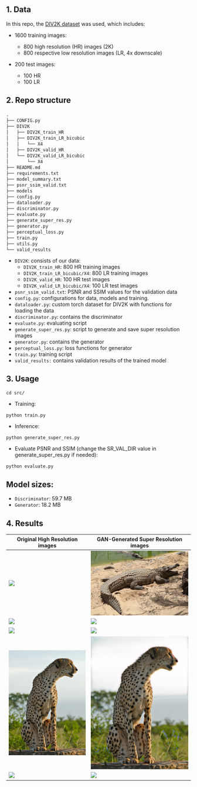 ## 1. Data
In this repo, the [DIV2K dataset](http://data.vision.ee.ethz.ch/cvl/) was used, which includes: 

- 1600 training images:
    - 800 high resolution (HR) images (2K)
    - 800 respective low resolution images (LR, 4x downscale)

- 200 test images:
    - 100 HR
    - 100 LR

## 2. Repo structure

```
.
├── CONFIG.py
├── DIV2K
│   ├── DIV2K_train_HR
│   ├── DIV2K_train_LR_bicubic
│   │   └── X4
│   ├── DIV2K_valid_HR
│   └── DIV2K_valid_LR_bicubic
│       └── X4
├── README.md
├── requirements.txt
├── model_summary.txt
├── psnr_ssim_valid.txt
├── models
├── config.py
├── dataloader.py
├── discriminator.py
├── evaluate.py
├── generate_super_res.py
├── generator.py
├── perceptual_loss.py
├── train.py
├── utils.py
└── valid_results
```

- `DIV2K`: consists of our data:
    - `DIV2K_train_HR`: 800 HR training images
    - `DIV2K_train_LR_bicubic/X4`: 800 LR training images
    - `DIV2K_valid_HR`: 100 HR test images
    - `DIV2K_valid_LR_bicubic/X4`: 100 LR test images
- `psnr_ssim_valid.txt`: PSNR and SSIM values for the validation data
- `config.py`: configurations for data, models and training.
- `dataloader.py`: custom torch dataset for DIV2K with functions for loading the data
- `discriminator.py`: contains the discriminator
- `evaluate.py`: evaluating script
- `generate_super_res.py`: script to generate and save super resolution images
- `generator.py`: contains the generator
- `perceptual_loss.py`: loss functions for generator
- `train.py`: training script
- `valid_results:` contains validation results of the trained model

## 3. Usage
```commandline
cd src/
```

- Training:
```commandline
python train.py
```

- Inference: 
```commandline
python generate_super_res.py
```

- Evaluate PSNR and SSIM (change the SR_VAL_DIR value in generate_super_res.py if needed):
```commandline
python evaluate.py
```

## Model sizes:

- `Discriminator`: 59.7 MB
- `Generator`: 18.2 MB

## 4. Results

| Original High Resolution images      | GAN-Generated Super Resolution images |
| --------------------------- | --------------------------------- |
| ![](readme_utils/0859.png)      | ![](valid_results/sr_X4_0859x4.png)       |
| ![](readme_utils/0855.png)      | ![](valid_results/sr_X4_0855x4.png)       |
| ![](readme_utils/0891.png)      | ![](valid_results/sr_X4_0891x4.png)       |
| ![](readme_utils/0863.png)      | ![](valid_results/sr_X4_0863x4.png)       |
| ![](readme_utils/0878.png)      | ![](valid_results/sr_X4_0878x4.png)       |



